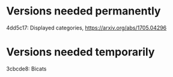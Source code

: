 Versions needed permanently
===========================

4dd5c17: Displayed categories, https://arxiv.org/abs/1705.04296

Versions needed temporarily
===========================

3cbcde8: Bicats

